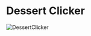 # Dessert Clicker
![DessertClicker](https://user-images.githubusercontent.com/116700223/226182667-4fbb6df3-307d-4df2-aabf-fc3f09f4646f.gif)
 
